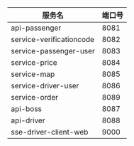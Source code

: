  
| 服务名                      | 端口号   |
|--------------------------|-------|
| api-passenger            | 8081  |
| service-verificationcode | 8082  |
| service-passenger-user   | 8083  |
| service-price            | 8084  |
| service-map              | 8085  |
| service-driver-user      | 8086  |
| service-order            | 8089  |  
| api-boss                 | 8087  |
| api-driver               | 8088  |
|sse-driver-client-web     | 9000  |   




